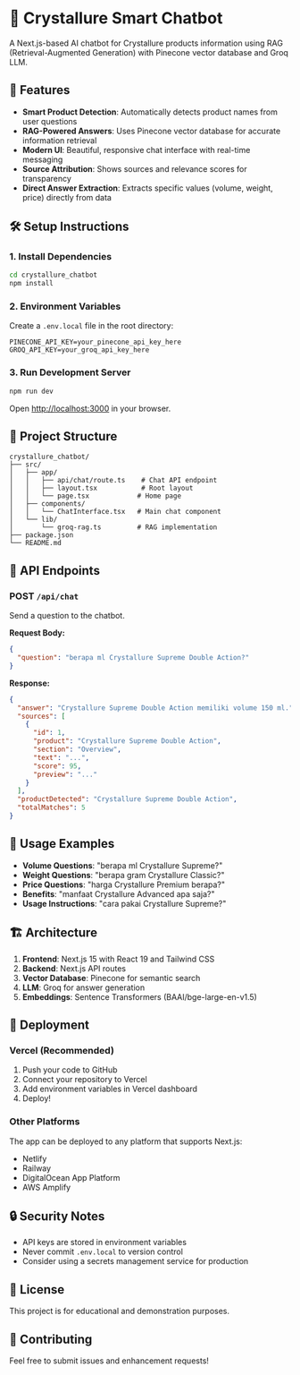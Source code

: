 # 🌟 Crystallure Smart Chatbot

A Next.js-based AI chatbot for Crystallure products information using RAG (Retrieval-Augmented Generation) with Pinecone vector database and Groq LLM.

## 🚀 Features

- **Smart Product Detection**: Automatically detects product names from user questions
- **RAG-Powered Answers**: Uses Pinecone vector database for accurate information retrieval
- **Modern UI**: Beautiful, responsive chat interface with real-time messaging
- **Source Attribution**: Shows sources and relevance scores for transparency
- **Direct Answer Extraction**: Extracts specific values (volume, weight, price) directly from data

## 🛠️ Setup Instructions

### 1. Install Dependencies

```bash
cd crystallure_chatbot
npm install
```

### 2. Environment Variables

Create a `.env.local` file in the root directory:

```env
PINECONE_API_KEY=your_pinecone_api_key_here
GROQ_API_KEY=your_groq_api_key_here
```

### 3. Run Development Server

```bash
npm run dev
```

Open [http://localhost:3000](http://localhost:3000) in your browser.

## 📁 Project Structure

```
crystallure_chatbot/
├── src/
│   ├── app/
│   │   ├── api/chat/route.ts    # Chat API endpoint
│   │   ├── layout.tsx           # Root layout
│   │   └── page.tsx            # Home page
│   ├── components/
│   │   └── ChatInterface.tsx   # Main chat component
│   └── lib/
│       └── groq-rag.ts         # RAG implementation
├── package.json
└── README.md
```

## 🔧 API Endpoints

### POST `/api/chat`

Send a question to the chatbot.

**Request Body:**
```json
{
  "question": "berapa ml Crystallure Supreme Double Action?"
}
```

**Response:**
```json
{
  "answer": "Crystallure Supreme Double Action memiliki volume 150 ml.",
  "sources": [
    {
      "id": 1,
      "product": "Crystallure Supreme Double Action",
      "section": "Overview",
      "text": "...",
      "score": 95,
      "preview": "..."
    }
  ],
  "productDetected": "Crystallure Supreme Double Action",
  "totalMatches": 5
}
```

## 🎯 Usage Examples

- **Volume Questions**: "berapa ml Crystallure Supreme?"
- **Weight Questions**: "berapa gram Crystallure Classic?"
- **Price Questions**: "harga Crystallure Premium berapa?"
- **Benefits**: "manfaat Crystallure Advanced apa saja?"
- **Usage Instructions**: "cara pakai Crystallure Supreme?"

## 🏗️ Architecture

1. **Frontend**: Next.js 15 with React 19 and Tailwind CSS
2. **Backend**: Next.js API routes
3. **Vector Database**: Pinecone for semantic search
4. **LLM**: Groq for answer generation
5. **Embeddings**: Sentence Transformers (BAAI/bge-large-en-v1.5)

## 🚀 Deployment

### Vercel (Recommended)

1. Push your code to GitHub
2. Connect your repository to Vercel
3. Add environment variables in Vercel dashboard
4. Deploy!

### Other Platforms

The app can be deployed to any platform that supports Next.js:
- Netlify
- Railway
- DigitalOcean App Platform
- AWS Amplify

## 🔒 Security Notes

- API keys are stored in environment variables
- Never commit `.env.local` to version control
- Consider using a secrets management service for production

## 📝 License

This project is for educational and demonstration purposes.

## 🤝 Contributing

Feel free to submit issues and enhancement requests!
